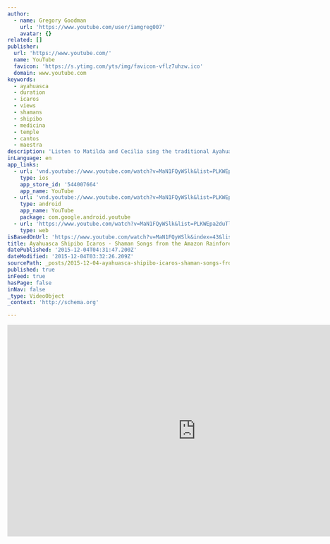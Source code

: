```yaml
---
author:
  - name: Gregory Goodman
    url: 'https://www.youtube.com/user/iamgreg007'
    avatar: {}
related: []
publisher:
  url: 'https://www.youtube.com/'
  name: YouTube
  favicon: 'https://s.ytimg.com/yts/img/favicon-vflz7uhzw.ico'
  domain: www.youtube.com
keywords:
  - ayahuasca
  - duration
  - icaros
  - views
  - shamans
  - shipibo
  - medicina
  - temple
  - cantos
  - maestra
description: 'Listen to Matilda and Cecilia sing the traditional Ayahuasca icaros (songs) that are embedded in their handwoven tapestries. Filmed at the Paititi Institute in Iquitos, Peru. For more stories and photos from the Amazon, check out http://greggoodman.me/1m30bWD'
inLanguage: en
app_links:
  - url: 'vnd.youtube://www.youtube.com/watch?v=MaN1FQyWSlk&list=PLKWEpa2duTllgRMb3H_-bfCFzWvOHem61&index=43&feature=applinks'
    type: ios
    app_store_id: '544007664'
    app_name: YouTube
  - url: 'vnd.youtube://www.youtube.com/watch?v=MaN1FQyWSlk&list=PLKWEpa2duTllgRMb3H_-bfCFzWvOHem61&index=43&feature=applinks'
    type: android
    app_name: YouTube
    package: com.google.android.youtube
  - url: 'https://www.youtube.com/watch?v=MaN1FQyWSlk&list=PLKWEpa2duTllgRMb3H_-bfCFzWvOHem61&index=43&feature=applinks'
    type: web
isBasedOnUrl: 'https://www.youtube.com/watch?v=MaN1FQyWSlk&index=43&list=PLKWEpa2duTllgRMb3H_-bfCFzWvOHem61'
title: Ayahuasca Shipibo Icaros - Shaman Songs from the Amazon Rainforest
datePublished: '2015-12-04T04:31:47.200Z'
dateModified: '2015-12-04T03:32:26.209Z'
sourcePath: _posts/2015-12-04-ayahuasca-shipibo-icaros-shaman-songs-from-the-amazon-rain.md
published: true
inFeed: true
hasPage: false
inNav: false
_type: VideoObject
_context: 'http://schema.org'

---
```

<iframe src="https://cdn.embedly.com/widgets/media.html?src=https%3A%2F%2Fwww.youtube.com%2Fembed%2Fvideoseries%3Flist%3DPLKWEpa2duTllgRMb3H_-bfCFzWvOHem61&amp;url=https%3A%2F%2Fwww.youtube.com%2Fwatch%3Fv%3DMaN1FQyWSlk%26index%3D43%26list%3DPLKWEpa2duTllgRMb3H_-bfCFzWvOHem61&amp;image=https%3A%2F%2Fi.ytimg.com%2Fvi%2FMaN1FQyWSlk%2Fhqdefault.jpg&amp;key=b7d04c9b404c499eba89ee7072e1c4f7&amp;type=text%2Fhtml&amp;schema=youtube" width="854" height="480" scrolling="no" frameborder="0" allowfullscreen="allowfullscreen" style=""></iframe>